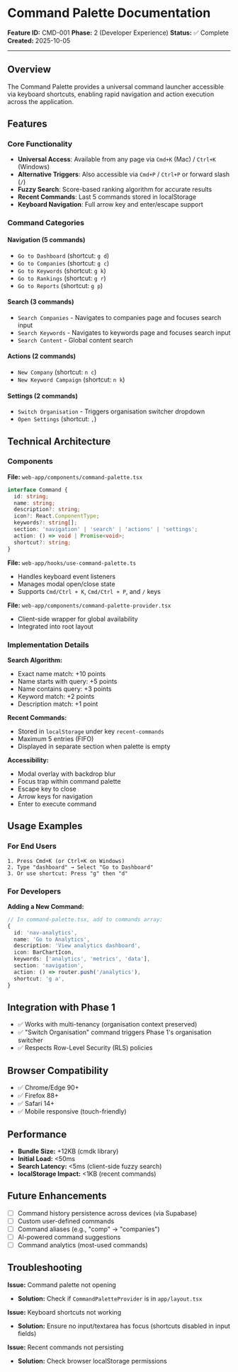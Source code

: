 # Command Palette Documentation

**Feature ID:** CMD-001
**Phase:** 2 (Developer Experience)
**Status:** ✅ Complete
**Created:** 2025-10-05

---

## Overview

The Command Palette provides a universal command launcher accessible via keyboard shortcuts, enabling rapid navigation and action execution across the application.

## Features

### Core Functionality

- **Universal Access**: Available from any page via `Cmd+K` (Mac) / `Ctrl+K` (Windows)
- **Alternative Triggers**: Also accessible via `Cmd+P` / `Ctrl+P` or forward slash (`/`)
- **Fuzzy Search**: Score-based ranking algorithm for accurate results
- **Recent Commands**: Last 5 commands stored in localStorage
- **Keyboard Navigation**: Full arrow key and enter/escape support

### Command Categories

#### Navigation (5 commands)
- `Go to Dashboard` (shortcut: `g d`)
- `Go to Companies` (shortcut: `g c`)
- `Go to Keywords` (shortcut: `g k`)
- `Go to Rankings` (shortcut: `g r`)
- `Go to Reports` (shortcut: `g p`)

#### Search (3 commands)
- `Search Companies` - Navigates to companies page and focuses search input
- `Search Keywords` - Navigates to keywords page and focuses search input
- `Search Content` - Global content search

#### Actions (2 commands)
- `New Company` (shortcut: `n c`)
- `New Keyword Campaign` (shortcut: `n k`)

#### Settings (2 commands)
- `Switch Organisation` - Triggers organisation switcher dropdown
- `Open Settings` (shortcut: `,`)

## Technical Architecture

### Components

**File:** `web-app/components/command-palette.tsx`

```typescript
interface Command {
  id: string;
  name: string;
  description?: string;
  icon?: React.ComponentType;
  keywords?: string[];
  section: 'navigation' | 'search' | 'actions' | 'settings';
  action: () => void | Promise<void>;
  shortcut?: string;
}
```

**File:** `web-app/hooks/use-command-palette.ts`
- Handles keyboard event listeners
- Manages modal open/close state
- Supports `Cmd/Ctrl + K`, `Cmd/Ctrl + P`, and `/` keys

**File:** `web-app/components/command-palette-provider.tsx`
- Client-side wrapper for global availability
- Integrated into root layout

### Implementation Details

**Search Algorithm:**
- Exact name match: +10 points
- Name starts with query: +5 points
- Name contains query: +3 points
- Keyword match: +2 points
- Description match: +1 point

**Recent Commands:**
- Stored in `localStorage` under key `recent-commands`
- Maximum 5 entries (FIFO)
- Displayed in separate section when palette is empty

**Accessibility:**
- Modal overlay with backdrop blur
- Focus trap within command palette
- Escape key to close
- Arrow keys for navigation
- Enter to execute command

## Usage Examples

### For End Users

```
1. Press Cmd+K (or Ctrl+K on Windows)
2. Type "dashboard" → Select "Go to Dashboard"
3. Or use shortcut: Press "g" then "d"
```

### For Developers

**Adding a New Command:**

```typescript
// In command-palette.tsx, add to commands array:
{
  id: 'nav-analytics',
  name: 'Go to Analytics',
  description: 'View analytics dashboard',
  icon: BarChartIcon,
  keywords: ['analytics', 'metrics', 'data'],
  section: 'navigation',
  action: () => router.push('/analytics'),
  shortcut: 'g a',
}
```

## Integration with Phase 1

- ✅ Works with multi-tenancy (organisation context preserved)
- ✅ "Switch Organisation" command triggers Phase 1's organisation switcher
- ✅ Respects Row-Level Security (RLS) policies

## Browser Compatibility

- ✅ Chrome/Edge 90+
- ✅ Firefox 88+
- ✅ Safari 14+
- ✅ Mobile responsive (touch-friendly)

## Performance

- **Bundle Size:** +12KB (cmdk library)
- **Initial Load:** <50ms
- **Search Latency:** <5ms (client-side fuzzy search)
- **localStorage Impact:** <1KB (recent commands)

## Future Enhancements

- [ ] Command history persistence across devices (via Supabase)
- [ ] Custom user-defined commands
- [ ] Command aliases (e.g., "comp" → "companies")
- [ ] AI-powered command suggestions
- [ ] Command analytics (most-used commands)

## Troubleshooting

**Issue:** Command palette not opening
- **Solution:** Check if `CommandPaletteProvider` is in `app/layout.tsx`

**Issue:** Keyboard shortcuts not working
- **Solution:** Ensure no input/textarea has focus (shortcuts disabled in input fields)

**Issue:** Recent commands not persisting
- **Solution:** Check browser localStorage permissions
